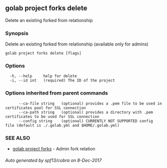 ## golab project forks delete

Delete an existing forked from relationship

### Synopsis


Delete an existing forked from relationship (available only for admins)

```
golab project forks delete [flags]
```

### Options

```
  -h, --help     help for delete
  -i, --id int   (required) The ID of the project
```

### Options inherited from parent commands

```
      --ca-file string   (optional) provides a .pem file to be used in certificates pool for SSL connection
      --ca-path string   (optional) provides a directory with .pem certificates to be used for SSL connection
      --config string    (optional) CURRENTLY NOT SUPPORTED config file (default is ./.golab.yml and $HOME/.golab.yml)
```

### SEE ALSO
* [golab project forks](golab_project_forks.md)	 - Admin fork relation

###### Auto generated by spf13/cobra on 8-Dec-2017
